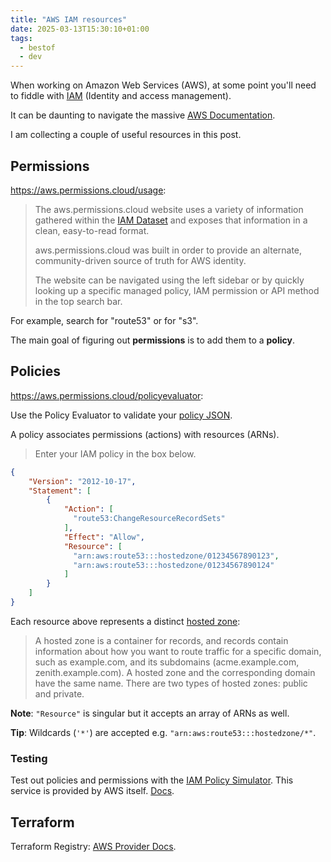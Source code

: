 ```yaml
---
title: "AWS IAM resources"
date: 2025-03-13T15:30:10+01:00
tags:
  - bestof
  - dev
---
```


When working on Amazon Web Services (AWS), at some point you'll need to fiddle
with [IAM](https://en.wikipedia.org/wiki/Identity_and_access_management)
(Identity and access management).

It can be daunting to navigate the massive [AWS
Documentation](https://docs.aws.amazon.com/iam/).

I am collecting a couple of useful resources in this post.

## Permissions

https://aws.permissions.cloud/usage:

> The aws.permissions.cloud website uses a variety of information gathered
> within the [IAM Dataset](https://github.com/iann0036/iam-dataset) and exposes
> that information in a clean, easy-to-read format.
>
> aws.permissions.cloud was built in order to provide an alternate,
> community-driven source of truth for AWS identity.
>
> The website can be navigated using the left sidebar or by quickly looking up a
> specific managed policy, IAM permission or API method in the top search bar.

For example, search for "route53" or for "s3".

The main goal of figuring out **permissions** is to add them to a **policy**.

## Policies

https://aws.permissions.cloud/policyevaluator:

Use the Policy Evaluator to validate your [policy
JSON](https://docs.aws.amazon.com/IAM/latest/UserGuide/reference_policies_elements_resource.html).

A policy associates permissions (actions) with resources (ARNs).

> Enter your IAM policy in the box below.

```json
{
    "Version": "2012-10-17",
    "Statement": [
        {
            "Action": [
              "route53:ChangeResourceRecordSets"
            ],
            "Effect": "Allow",
            "Resource": [
              "arn:aws:route53:::hostedzone/01234567890123",
              "arn:aws:route53:::hostedzone/01234567890124"
            ]
        }
    ]
}
```

Each resource above represents a distinct [hosted zone](https://docs.aws.amazon.com/Route53/latest/DeveloperGuide/hosted-zones-working-with.html):

> A hosted zone is a container for records, and records contain information
> about how you want to route traffic for a specific domain, such as
> example.com, and its subdomains (acme.example.com, zenith.example.com). A
> hosted zone and the corresponding domain have the same name. There are two
> types of hosted zones: public and private.

**Note**: `"Resource"` is singular but it accepts an array of ARNs as well.

**Tip**: Wildcards (`'*'`) are accepted e.g. `"arn:aws:route53:::hostedzone/*"`.

### Testing

Test out policies and permissions with the [IAM Policy
Simulator](https://policysim.aws.amazon.com/). This service is provided by AWS
itself.
[Docs](https://docs.aws.amazon.com/IAM/latest/UserGuide/access_policies_testing-policies.html).

## Terraform

Terraform Registry: [AWS Provider Docs](https://registry.terraform.io/providers/hashicorp/aws/latest/docs).
